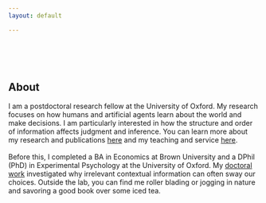 ```yaml
---
layout: default

---
```


<br>
<br>
<br>


## About

I am a postdoctoral research fellow at the University of Oxford. My research focuses on how humans and artificial agents learn about the world and make decisions. I am particularly interested in how the structure and order of information affects judgment and inference. You can learn more about my research and publications <a href="/research">here</a> and my teaching and service <a href="/teaching_service">here</a>.
<br>
<br>
Before this, I completed a BA in Economics at Brown University and a DPhil (PhD) in Experimental Psychology at the University of Oxford. My <a href="/thesis">doctoral work</a> investigated why irrelevant contextual information can often sway our choices. Outside the lab, you can find me roller blading or jogging in nature and savoring a good book over some iced tea.

